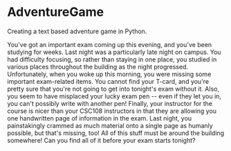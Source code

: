 # AdventureGame
Creating a text based adventure game in Python. 

You've got an important exam coming up this evening, and you've been studying for weeks. Last night was a particularly late night on campus. You had difficulty focusing, so rather than staying in one place, you studied in various places throughout the building as the night progressed. Unfortunately, when you woke up this morning, you were missing some important exam-related items. You cannot find your T-card, and you're pretty sure that you're not going to get into tonight's exam without it. Also, you seem to have misplaced your lucky exam pen -- even if they let you in, you can't possibly write with another pen! Finally, your instructor for the course is nicer than your CSC108 instructors in that they are allowing you one handwritten page of information in the exam. Last night, you painstakingly crammed as much material onto a single page as humanly possible, but that's missing, too! All of this stuff must be around the building somewhere! Can you find all of it before your exam starts tonight?